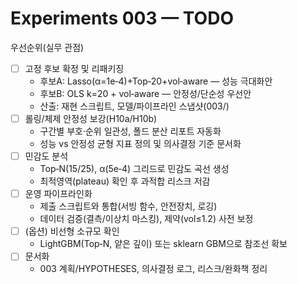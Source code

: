 # Experiments 003 — TODO

우선순위(실무 관점)
- [ ] 고정 후보 확정 및 리패키징
  - 후보A: Lasso(α=1e‑4)+Top‑20+vol‑aware — 성능 극대화안
  - 후보B: OLS k=20 + vol‑aware — 안정성/단순성 우선안
  - 산출: 재현 스크립트, 모델/파이프라인 스냅샷(003/)
- [ ] 롤링/체제 안정성 보강(H10a/H10b)
  - 구간별 부호·순위 일관성, 폴드 분산 리포트 자동화
  - 성능 vs 안정성 균형 지표 정의 및 의사결정 기준 문서화
- [ ] 민감도 분석
  - Top‑N(15/25), α(5e‑4) 그리드로 민감도 곡선 생성
  - 최적영역(plateau) 확인 후 과적합 리스크 저감
- [ ] 운영 파이프라인화
  - 제출 스크립트와 통합(서빙 함수, 안전장치, 로깅)
  - 데이터 검증(결측/이상치 마스킹), 제약(vol≤1.2) 사전 보정
- [ ] (옵션) 비선형 소규모 확인
  - LightGBM(Top‑N, 얕은 깊이) 또는 sklearn GBM으로 참조선 확보
- [ ] 문서화
  - 003 계획/HYPOTHESES, 의사결정 로그, 리스크/완화책 정리
